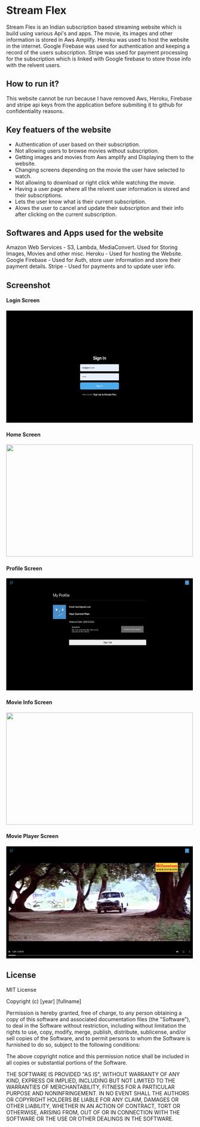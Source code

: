 # Stream Flex
Stream Flex is an Indian subscription based streaming website which is build using various Api's and apps. The movie, its images and other information is stored in Aws Amplify. Heroku was used to host the website in the internet. Google Firebase was used for authentication and keeping a record of the users subscription. Stripe was used for payment processing for the subscription which is linked with Google firebase to store those info with the relvent users. 

## How to run it?
This website cannot be run because I have removed Aws, Heroku, Firebase and stripe api keys from the application before submiting it to github for confidentiality reasons. 

## Key featuers of the website
- Authentication of user based on their subscription. 
- Not allowing users to browse movies without subscription.
- Getting images and movies from Aws amplify and Displaying them to the website.
- Changing screens depending on the movie the user have selected to watch.
- Not allowing to download or right click while watching the movie.
- Having a user page where all the relvent user information is stored and their subscriptions.
- Lets the user know what is their current subscription.
- Alows the user to cancel and update their subscription and their info after clicking on the current subscription.

## Softwares and Apps used for the website
Amazon Web Services - S3, Lambda, MediaConvert. Used for Storing Images, Movies and other misc.
Heroku - Used for hosting the Website.
Google Firebase - Used for Auth, store user information and store their payment details.
Stripe - Used for payments and to update user info.

## Screenshot 
#### Login Screen
<img src="https://github.com/Sooryasanand/Indian-Streaming-Service/blob/main/Screenshot/Screen%20Shot%202022-03-07%20at%2011.52.04%20am.png" width="500" height="300">

#### Home Screen
<img src="https://github.com/Sooryasanand/Indian-Streaming-Service/blob/main/Screenshot/Screen%20Shot%202022-03-07%20at%2011.52.12%20am.png" width="500" height="300">

#### Profile Screen
<img src="https://github.com/Sooryasanand/Indian-Streaming-Service/blob/main/Screenshot/Screen%20Shot%202022-03-07%20at%2011.52.21%20am.png" width="500" height="300">

#### Movie Info Screen
<img src="https://github.com/Sooryasanand/Indian-Streaming-Service/blob/main/Screenshot/Screen%20Shot%202022-03-07%20at%2011.52.27%20am.png" width="500" height="300">

#### Movie Player Screen
<img src="https://github.com/Sooryasanand/Indian-Streaming-Service/blob/main/Screenshot/Screen%20Shot%202022-03-07%20at%2011.52.39%20am.png" width="500" height="300">

## License
MIT License

Copyright (c) [year] [fullname]

Permission is hereby granted, free of charge, to any person obtaining a copy
of this software and associated documentation files (the "Software"), to deal
in the Software without restriction, including without limitation the rights
to use, copy, modify, merge, publish, distribute, sublicense, and/or sell
copies of the Software, and to permit persons to whom the Software is
furnished to do so, subject to the following conditions:

The above copyright notice and this permission notice shall be included in all
copies or substantial portions of the Software.

THE SOFTWARE IS PROVIDED "AS IS", WITHOUT WARRANTY OF ANY KIND, EXPRESS OR
IMPLIED, INCLUDING BUT NOT LIMITED TO THE WARRANTIES OF MERCHANTABILITY,
FITNESS FOR A PARTICULAR PURPOSE AND NONINFRINGEMENT. IN NO EVENT SHALL THE
AUTHORS OR COPYRIGHT HOLDERS BE LIABLE FOR ANY CLAIM, DAMAGES OR OTHER
LIABILITY, WHETHER IN AN ACTION OF CONTRACT, TORT OR OTHERWISE, ARISING FROM,
OUT OF OR IN CONNECTION WITH THE SOFTWARE OR THE USE OR OTHER DEALINGS IN THE
SOFTWARE.

